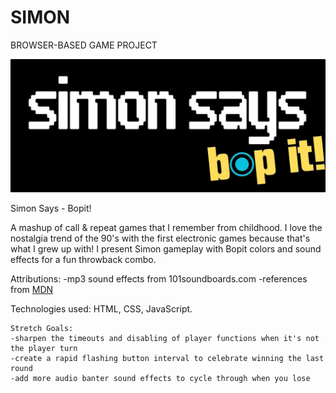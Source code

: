 # SIMON
BROWSER-BASED GAME PROJECT

![SimonSaysBopItBanner](/images/SIMONSAYSBANNER.jpg)

Simon Says - Bopit!

A mashup of call & repeat games that I remember from childhood. I love the nostalgia trend of the 90's with the first electronic games because that's what I grew up with! I present Simon gameplay with Bopit colors and sound effects for a fun throwback combo.

Attributions:
-mp3 sound effects from 101soundboards.com
-references from [MDN](https://developer.mozilla.org/en-US/)

Technologies used: HTML, CSS, JavaScript.
```
Stretch Goals:
-sharpen the timeouts and disabling of player functions when it's not the player turn
-create a rapid flashing button interval to celebrate winning the last round
-add more audio banter sound effects to cycle through when you lose
```